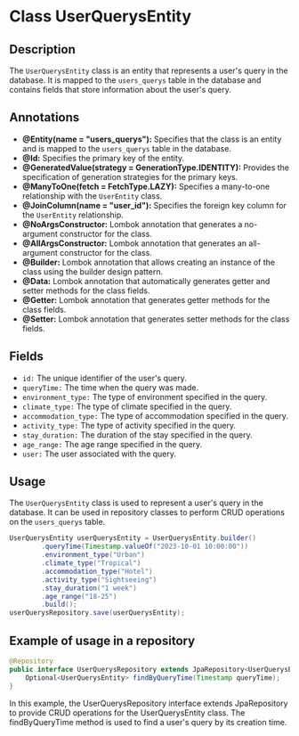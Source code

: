 # Class UserQuerysEntity

## Description
The `UserQuerysEntity` class is an entity that represents a user's query in the database. It is mapped to the `users_querys` table in the database and contains fields that store information about the user's query.

## Annotations

- **@Entity(name = "users_querys"):** Specifies that the class is an entity and is mapped to the `users_querys` table in the database.
- **@Id:** Specifies the primary key of the entity.
- **@GeneratedValue(strategy = GenerationType.IDENTITY):** Provides the specification of generation strategies for the primary keys.
- **@ManyToOne(fetch = FetchType.LAZY):** Specifies a many-to-one relationship with the `UserEntity` class.
- **@JoinColumn(name = "user_id"):** Specifies the foreign key column for the `UserEntity` relationship.
- **@NoArgsConstructor:** Lombok annotation that generates a no-argument constructor for the class.
- **@AllArgsConstructor:** Lombok annotation that generates an all-argument constructor for the class.
- **@Builder:** Lombok annotation that allows creating an instance of the class using the builder design pattern.
- **@Data:** Lombok annotation that automatically generates getter and setter methods for the class fields.
- **@Getter:** Lombok annotation that generates getter methods for the class fields.
- **@Setter:** Lombok annotation that generates setter methods for the class fields.

## Fields

- `id:` The unique identifier of the user's query.
- `queryTime:` The time when the query was made.
- `environment_type:` The type of environment specified in the query.
- `climate_type:` The type of climate specified in the query.
- `accommodation_type:` The type of accommodation specified in the query.
- `activity_type:` The type of activity specified in the query.
- `stay_duration:` The duration of the stay specified in the query.
- `age_range:` The age range specified in the query.
- `user:` The user associated with the query.

## Usage

The `UserQuerysEntity` class is used to represent a user's query in the database. It can be used in repository classes to perform CRUD operations on the `users_querys` table.

```java
UserQuerysEntity userQuerysEntity = UserQuerysEntity.builder()
        .queryTime(Timestamp.valueOf("2023-10-01 10:00:00"))
        .environment_type("Urban")
        .climate_type("Tropical")
        .accommodation_type("Hotel")
        .activity_type("Sightseeing")
        .stay_duration("1 week")
        .age_range("18-25")
        .build();
userQuerysRepository.save(userQuerysEntity);
```

## Example of usage in a repository

```java
@Repository
public interface UserQuerysRepository extends JpaRepository<UserQuerysEntity, Long> {
    Optional<UserQuerysEntity> findByQueryTime(Timestamp queryTime);
}
```

In this example, the UserQuerysRepository interface extends JpaRepository to provide CRUD operations for the UserQuerysEntity class. The findByQueryTime method is used to find a user's query by its creation time.